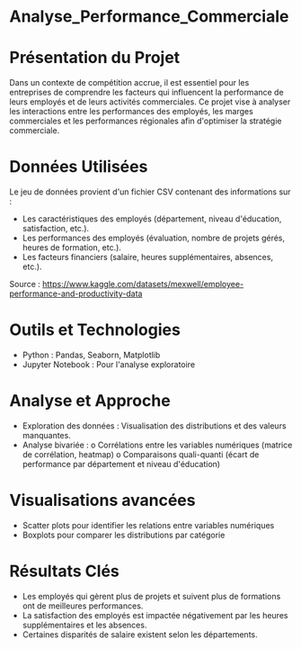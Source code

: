 # Analyse_Performance_Commerciale
# Présentation du Projet  

Dans un contexte de compétition accrue, il est essentiel pour les entreprises de comprendre les facteurs qui influencent la performance de leurs employés et de leurs activités commerciales. Ce projet vise à analyser les interactions entre les performances des employés, les marges commerciales et les performances régionales afin d'optimiser la stratégie commerciale.

# Données Utilisées 
Le jeu de données provient d'un fichier CSV contenant des informations sur :  
- Les caractéristiques des employés (département, niveau d'éducation, satisfaction, etc.).
- Les performances des employés (évaluation, nombre de projets gérés, heures de formation, etc.).
- Les facteurs financiers (salaire, heures supplémentaires, absences, etc.).

Source : https://www.kaggle.com/datasets/mexwell/employee-performance-and-productivity-data

# Outils et Technologies
- Python : Pandas, Seaborn, Matplotlib
- Jupyter Notebook : Pour l'analyse exploratoire
# Analyse et Approche  
-	Exploration des données : Visualisation des distributions et des valeurs manquantes.
-	Analyse bivariée : 
o	Corrélations entre les variables numériques (matrice de corrélation, heatmap)
o	Comparaisons quali-quanti (écart de performance par département et niveau d'éducation)

# Visualisations avancées
-	Scatter plots pour identifier les relations entre variables numériques
-	Boxplots pour comparer les distributions par catégorie
# Résultats Clés  
- Les employés qui gèrent plus de projets et suivent plus de formations ont de meilleures performances.
- La satisfaction des employés est impactée négativement par les heures supplémentaires et les absences.
- Certaines disparités de salaire existent selon les départements.
